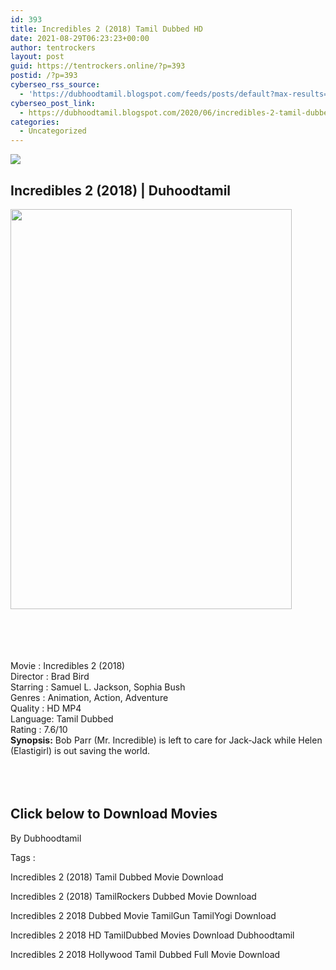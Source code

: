 ```yaml
---
id: 393
title: Incredibles 2 (2018) Tamil Dubbed HD
date: 2021-08-29T06:23:23+00:00
author: tentrockers
layout: post
guid: https://tentrockers.online/?p=393
postid: /?p=393
cyberseo_rss_source:
  - 'https://dubhoodtamil.blogspot.com/feeds/posts/default?max-results=150&start-index=151'
cyberseo_post_link:
  - https://dubhoodtamil.blogspot.com/2020/06/incredibles-2-tamil-dubbed-hd.html
categories:
  - Uncategorized
---
```

<div class="media_block">
  <img src="https://1.bp.blogspot.com/-NAiJs5FgcoQ/Xu2LSN7yUmI/AAAAAAAABeI/3KIlqCQxCUQAktWgyntD0gTbphEvYWwkQCNcBGAsYHQ/s72-c/72c34a0afa1fc926598fc2fae48f9b4f.jpg" class="media_thumbnail" />
</div>

<div dir="ltr" trbidi="on" readability="14.034246575342">
  <h2>
    <span>Incredibles 2 (2018) | Duhoodtamil</span>
  </h2>
  
  <div class="separator">
    <a href="https://1.bp.blogspot.com/-NAiJs5FgcoQ/Xu2LSN7yUmI/AAAAAAAABeI/3KIlqCQxCUQAktWgyntD0gTbphEvYWwkQCNcBGAsYHQ/s1600/72c34a0afa1fc926598fc2fae48f9b4f.jpg" imageanchor="1"><img loading="lazy" border="0" data-original-height="1600" data-original-width="1132" height="640" src="https://1.bp.blogspot.com/-NAiJs5FgcoQ/Xu2LSN7yUmI/AAAAAAAABeI/3KIlqCQxCUQAktWgyntD0gTbphEvYWwkQCNcBGAsYHQ/s640/72c34a0afa1fc926598fc2fae48f9b4f.jpg" width="450" /></a>
  </div>
  
  <p>
    <span><br /></span><br /> <span><br /></span><br /> <span>Movie<span> </span>:<span> </span>Incredibles 2 (2018)</span><br /><span>Director<span> </span>:<span> </span>Brad Bird</span><br /><span>Starring<span> </span>:<span> </span>Samuel L. Jackson, Sophia Bush</span><br /><span>Genres</span><span> </span><span>:</span><span> </span><span>Animation, Action, Adventure</span><br /><span>Quality<span> </span>:<span> </span>HD MP4</span><br /><span>Language:<span> </span>Tamil Dubbed</span><br /><span>Rating<span> </span>:<span> </span>7.6/10</span><br /><span><b>Synopsis:</b> Bob Parr (Mr. Incredible) is left to care for Jack-Jack while Helen (Elastigirl) is out saving the world.</span><br /><span><br /></span><br /> <span><br /></span>
  </p>
  
  <h2>
    <span>Click below to Download Movies</span>
  </h2>
  
  <p>
    <span>By Dubhoodtamil</span>
  </p>
  
  <p>
    <span>Tags :</span>
  </p>
  
  <p>
    <span>Incredibles 2 (2018) Tamil Dubbed Movie Download</span>
  </p>
  
  <p>
    <span>Incredibles 2 (2018) TamilRockers Dubbed Movie Download</span>
  </p>
  
  <p>
    <span>Incredibles 2 2018 Dubbed Movie TamilGun TamilYogi Download</span>
  </p>
  
  <p>
    <span>Incredibles 2 2018 HD TamilDubbed Movies Download Dubhoodtamil</span>
  </p>
  
  <p>
    <span>Incredibles 2 2018 Hollywood Tamil Dubbed Full Movie Download</span>
  </p>
</div>